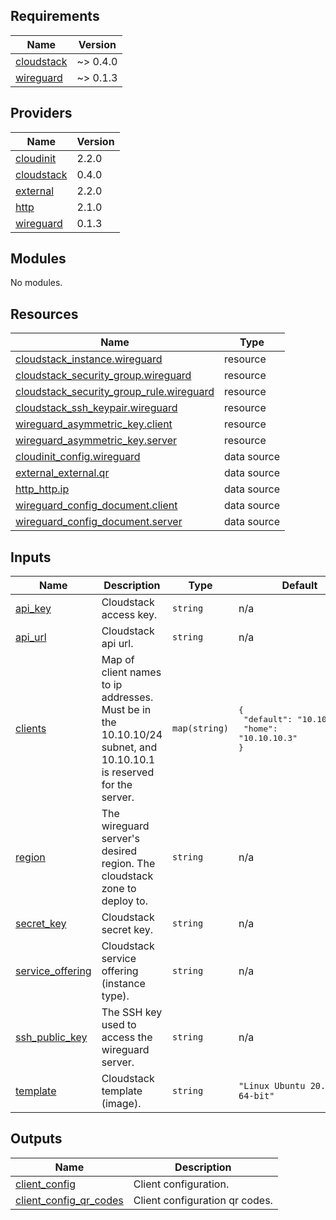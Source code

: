 ## Requirements

| Name | Version |
|------|---------|
| <a name="requirement_cloudstack"></a> [cloudstack](#requirement\_cloudstack) | ~> 0.4.0 |
| <a name="requirement_wireguard"></a> [wireguard](#requirement\_wireguard) | ~> 0.1.3 |

## Providers

| Name | Version |
|------|---------|
| <a name="provider_cloudinit"></a> [cloudinit](#provider\_cloudinit) | 2.2.0 |
| <a name="provider_cloudstack"></a> [cloudstack](#provider\_cloudstack) | 0.4.0 |
| <a name="provider_external"></a> [external](#provider\_external) | 2.2.0 |
| <a name="provider_http"></a> [http](#provider\_http) | 2.1.0 |
| <a name="provider_wireguard"></a> [wireguard](#provider\_wireguard) | 0.1.3 |

## Modules

No modules.

## Resources

| Name | Type |
|------|------|
| [cloudstack_instance.wireguard](https://registry.terraform.io/providers/cloudstack/cloudstack/latest/docs/resources/instance) | resource |
| [cloudstack_security_group.wireguard](https://registry.terraform.io/providers/cloudstack/cloudstack/latest/docs/resources/security_group) | resource |
| [cloudstack_security_group_rule.wireguard](https://registry.terraform.io/providers/cloudstack/cloudstack/latest/docs/resources/security_group_rule) | resource |
| [cloudstack_ssh_keypair.wireguard](https://registry.terraform.io/providers/cloudstack/cloudstack/latest/docs/resources/ssh_keypair) | resource |
| [wireguard_asymmetric_key.client](https://registry.terraform.io/providers/OJFord/wireguard/latest/docs/resources/asymmetric_key) | resource |
| [wireguard_asymmetric_key.server](https://registry.terraform.io/providers/OJFord/wireguard/latest/docs/resources/asymmetric_key) | resource |
| [cloudinit_config.wireguard](https://registry.terraform.io/providers/hashicorp/cloudinit/latest/docs/data-sources/config) | data source |
| [external_external.qr](https://registry.terraform.io/providers/hashicorp/external/latest/docs/data-sources/external) | data source |
| [http_http.ip](https://registry.terraform.io/providers/hashicorp/http/latest/docs/data-sources/http) | data source |
| [wireguard_config_document.client](https://registry.terraform.io/providers/OJFord/wireguard/latest/docs/data-sources/config_document) | data source |
| [wireguard_config_document.server](https://registry.terraform.io/providers/OJFord/wireguard/latest/docs/data-sources/config_document) | data source |

## Inputs

| Name | Description | Type | Default | Required |
|------|-------------|------|---------|:--------:|
| <a name="input_api_key"></a> [api\_key](#input\_api\_key) | Cloudstack access key. | `string` | n/a | yes |
| <a name="input_api_url"></a> [api\_url](#input\_api\_url) | Cloudstack api url. | `string` | n/a | yes |
| <a name="input_clients"></a> [clients](#input\_clients) | Map of client names to ip addresses. Must be in the 10.10.10/24 subnet, and 10.10.10.1 is reserved for the server. | `map(string)` | <pre>{<br>  "default": "10.10.10.2",<br>  "home": "10.10.10.3"<br>}</pre> | no |
| <a name="input_region"></a> [region](#input\_region) | The wireguard server's desired region. The cloudstack zone to deploy to. | `string` | n/a | yes |
| <a name="input_secret_key"></a> [secret\_key](#input\_secret\_key) | Cloudstack secret key. | `string` | n/a | yes |
| <a name="input_service_offering"></a> [service\_offering](#input\_service\_offering) | Cloudstack service offering (instance type). | `string` | n/a | yes |
| <a name="input_ssh_public_key"></a> [ssh\_public\_key](#input\_ssh\_public\_key) | The SSH key used to access the wireguard server. | `string` | n/a | yes |
| <a name="input_template"></a> [template](#input\_template) | Cloudstack template (image). | `string` | `"Linux Ubuntu 20.04 LTS 64-bit"` | no |

## Outputs

| Name | Description |
|------|-------------|
| <a name="output_client_config"></a> [client\_config](#output\_client\_config) | Client configuration. |
| <a name="output_client_config_qr_codes"></a> [client\_config\_qr\_codes](#output\_client\_config\_qr\_codes) | Client configuration qr codes. |
